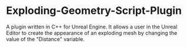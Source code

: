 # Exploding-Geometry-Script-Plugin
A plugin written in C++ for Unreal Engine. It allows a user in the Unreal Editor to create the appearance of an exploding mesh by changing the value of the "Distance" variable.
